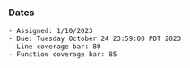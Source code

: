 ### Dates

    - Assigned: 1/10/2023
    - Due: Tuesday October 24 23:59:00 PDT 2023
    - Line coverage bar: 80
    - Function coverage bar: 85
